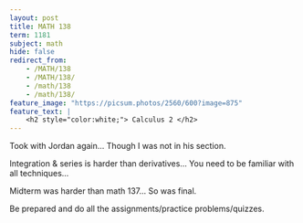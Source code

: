 ```yaml
---
layout: post
title: MATH 138
term: 1181
subject: math
hide: false
redirect_from:
    - /MATH/138
    - /MATH/138/
    - /math/138
    - /math/138/
feature_image: "https://picsum.photos/2560/600?image=875"
feature_text: |
    <h2 style="color:white;"> Calculus 2 </h2>
---
```


Took with Jordan again... Though I was not in his section.

Integration & series is harder than derivatives... You need to be familiar with all techniques...

Midterm was harder than math 137... So was final.

Be prepared and do all the assignments/practice problems/quizzes.
